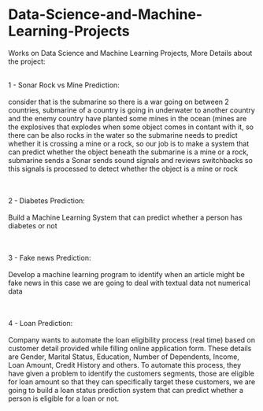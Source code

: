 # Data-Science-and-Machine-Learning-Projects
Works on Data Science and Machine Learning Projects, More Details about the project: <br><br>

1 - Sonar Rock vs Mine Prediction:<br><br>
consider that is the submarine so there is a war going on between 2 countries, submarine of a country is going in underwater to another country and
the enemy country have planted some mines in the ocean (mines are the explosives that explodes when some object comes in contant with it, 
so there can be also rocks in the water so the submarine needs to predict whether it is crossing a mine or a rock,
so our job is to make a system that can predict whether the object beneath the submarine  is a mine or a rock, submarine sends a Sonar sends sound signals and reviews switchbacks
so this signals is processed to detect whether the object is a mine or rock<br><br><br>

2 - Diabetes Prediction:<br><br>
Build a Machine Learning System that can predict whether a person has diabetes or not <br><br><br>

3 - Fake news Prediction:<br><br>
Develop a machine learning program to identify when an article might be fake news in this case we are going to deal with textual data not numerical data<br><br><br>

4 - Loan Prediction:<br><br>
Company wants to automate the loan eligibility process (real time) based on customer detail provided while filling online application form. These details are Gender, Marital Status, Education, Number of Dependents, Income, Loan Amount, Credit History and others. To automate this process, they have given a problem to identify the customers segments, those are eligible for loan amount so that they can specifically target these customers, we are going to build a loan status prediction system that can predict whether a person is eligible for a loan or not.
